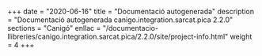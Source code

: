 +++
date        = "2020-06-16"
title       = "Documentació autogenerada"
description = "Documentació autogenerada canigo.integration.sarcat.pica 2.2.0"
sections    = "Canigó"
enllac		= "/documentacio-llibreries/canigo.integration.sarcat.pica/2.2.0/site/project-info.html"
weight      = 4
+++
